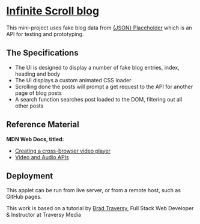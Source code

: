 # [Infinite Scroll blog](https://infinite-scroll-blog.firebaseapp.com/)

This mini-project uses fake blog data from [{JSON} Placeholder](https://jsonplaceholder.typicode.com/) which is an API for testing and prototyping.

## The Specifications

* The UI is designed to display a number of fake blog entries, index, heading and body
* The UI displays a custom animated CSS loader
* Scrolling done the posts will prompt a get request to the API for another page of blog posts
* A search function searches post loaded to the DOM, filtering out all other posts


## Reference Material

**MDN Web Docs, titled:**
* [Creating a cross-browser video player](https://developer.mozilla.org/en-US/docs/Web/Guide/Audio_and_video_delivery/cross_browser_video_player)
* [Video and Audio APIs](https://developer.mozilla.org/en-US/docs/Learn/JavaScript/Client-side_web_APIs/Video_and_audio_APIs)
## Deployment

This applet can be run from live server, or from a remote host, such as GitHub pages.

This work is based on a tutorial by [Brad Traversy](https://www.udemy.com/user/brad-traversy/), Full Stack Web Developer & Instructor at Traversy Media
